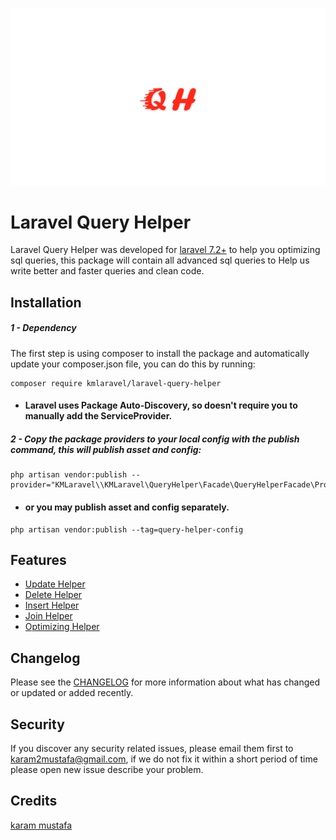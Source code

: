 ![logo](assets/logo.png)

# Laravel Query Helper

Laravel Query Helper was developed for [laravel 7.2+](http://laravel.com/) to help you optimizing
sql queries, this package will contain all advanced sql queries to Help us write better and faster queries and clean code.

Installation
------------
##### 1 - Dependency
The first step is using composer to install the package and automatically update your composer.json file, you can do this by running:
```shell
composer require kmlaravel/laravel-query-helper
```
- #### Laravel uses Package Auto-Discovery, so doesn't require you to manually add the ServiceProvider.
##### 2 - Copy the package providers to your local config with the publish command, this will publish asset and config:
```shell
php artisan vendor:publish --provider="KMLaravel\\KMLaravel\QueryHelper\Facade\QueryHelperFacade\Providers\\KMLaravel\QueryHelper\Facade\QueryHelperFacadeServiceProviders"
```
- #### or you may publish asset and config separately.
```shell
php artisan vendor:publish --tag=query-helper-config
```

Features
-----------
- [Update Helper](https://github.com/karam-mustafa/laravel-query-helper/blob/main/docs/update.md)
- [Delete Helper](https://github.com/karam-mustafa/laravel-query-helper/blob/main/docs/delete.md)
- [Insert Helper](https://github.com/karam-mustafa/laravel-query-helper/blob/main/docs/insert.md)
- [Join Helper](https://github.com/karam-mustafa/laravel-query-helper/blob/main/docs/join.md)
- [Optimizing Helper](https://github.com/karam-mustafa/laravel-query-helper/blob/main/docs/optimizing.md)

Changelog
---------
Please see the [CHANGELOG](https://github.com/karam-mustafa/laravel-query-helper/blob/main/CHANGELOG.md) for more information about what has changed or updated or added recently.

Security
--------
If you discover any security related issues, please email them first to karam2mustafa@gmail.com, 
if we do not fix it within a short period of time please open new issue describe your problem. 

Credits
-------
[karam mustafa](https://www.linkedin.com/in/karam2mustafa)
